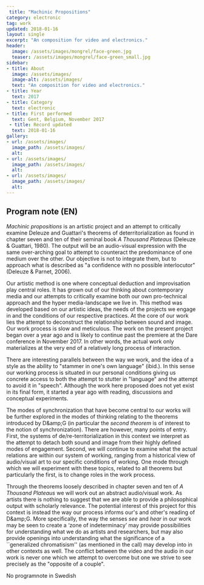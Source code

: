 ```yaml
---
 title: "Machinic Propositions"
category: electronic
tag: work
updated: 2018-01-16
layout: single
excerpt: "An composition for video and electronics."
header: 
  image: /assets/images/mongrel/face-green.jpg
  teaser: /assets/images/mongrel/face-green_small.jpg
sidebar:
- title: About
  image: /assets/images/
  image-alt: /assets/images/
  text: "An composition for video and electronics."
- title: Year
  text: 2017
- title: Category
  text: electronic
- title: First performed
  text: Gent, Belgium, November 2017
 - title: Record updated
  text: 2018-01-16
gallery:
- url: /assets/images/
  image_path: /assets/images/
  alt: 
- url: /assets/images/
  image_path: /assets/images/
  alt: 
- url: /assets/images/
  image_path: /assets/images/
  alt: 
---
```

<h2>Program note (EN)</h2>
<i>Machinic propositions</i> is an artistic project and an attempt to critically examine Deleuze and Guattari's theorems of deterritorialization as found in chapter seven and ten of their seminal book <i>A Thousand Plateaus</i> (Deleuze &amp; Guattari, 1980). The output will be an audio-visual expression with the same over-arching goal to attempt to counteract the predominance of one medium over the other. Our objective is not to integrate them, but to approach what is described as "a confidence with no possible interlocutor" (Deleuze &amp; Parnet, 2006).





Our artistic method is one where conceptual deduction and improvisation play central roles. It has grown out of our thinking about contemporary media and our attempts to critically examine both our own pro-technical approach and the hyper media-landscape we live in. 
This method was developed based on our artistic ideas, the needs of the projects we engage in and the conditions of our respective practices. At the core of our work lies the attempt to deconstruct the relationship between sound and image. Our work process is slow and meticulous. The work on the present project began over a year ago and is likely to continue past the premiere at the Dare conference in November 2017. In other words, the actual work only materializes at the very end of a relatively long process of interaction.





There are interesting parallels between the way we work, and the idea of a style as the ability to "stammer in one's own language" (ibid.). In this sense our working process is situated in our personal conditions giving us concrete access to both the attempt to stutter in "language" and the attempt to avoid it in "speech". Although the work here proposed does not yet exist in its final form, it started a year ago with reading, discussions and conceptual experiments. 





The modes of synchronization that have become central to our works will be further explored in the modes of thinking relating to the theorems introduced by D\&amp;G (in particular the <i>second theorem</i> is of interest to the notion of synchronization). There are however, many points of entry. First, the systems of de/re-territorialization in this context we interpret as the attempt to detach both sound and image from their highly defined modes of engagement. Second, we will continue to examine what the actual relations are within our system of working, ranging from a historical view of audio/visual art to our specific conditions of working. One mode through which we will experiment with these topics, related to all theorems but particularly the first, is to change roles in the work process. 





Through the theorems loosely described in chapter seven and ten of <i>A Thousand Plateaus</i> we will work out an abstract audio/visual work. As artists there is nothing to suggest that we are able to provide a philosophical output with scholarly relevance. The potential interest of this project for this context is instead the way our process informs our's and other's reading of D\&amp;G. More specifically, the way the senses <i>see</i> and <i>hear</i> in our work may be seen to create a ‘zone of indeterminacy’ may provide possibilities for understanding what we do as artists and researchers, but may also provide openings into understanding what the significance of a ``generalized chromatisism'' (as mentioned in the call) may develop into in other contexts as well. The conflict between the video and the audio in our work is never one which we attempt to overcome but one we strive to see precisely as the "opposite of a couple".



No programnote in Swedish

